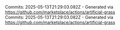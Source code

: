 Commits: 2025-05-13T21:29:03.082Z - Generated via https://github.com/marketplace/actions/artificial-grass
<br>
Commits: 2025-05-13T21:29:03.082Z - Generated via https://github.com/marketplace/actions/artificial-grass
<br>
